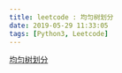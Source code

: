 ```yaml
---
title: leetcode : 均匀树划分
date: 2019-05-29 11:33:05
tags: [Python3, Leetcode]
---
```


[均匀树划分](https://leetcode-cn.com/problems/equal-tree-partition/)

